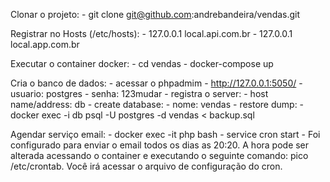 Clonar o projeto: 
	- git clone git@github.com:andrebandeira/vendas.git

Registrar no Hosts (/etc/hosts):
	- 127.0.0.1   local.api.com.br
	- 127.0.0.1   local.app.com.br

Executar o container docker:
	- cd vendas
	- docker-compose up

Cria o banco de dados:
	- acessar o phpadmim
		- http://127.0.0.1:5050/
			- usuario: postgres
			- senha: 123mudar
	- registra o server:
		- host name/address: db
	- create database:
		- nome: vendas
	- restore dump:
		- docker exec -i db psql -U postgres -d vendas < backup.sql

Agendar serviço email:
	- docker exec -it php bash
	- service cron start
	- Foi configurado para enviar o email todos os dias as 20:20. A hora pode ser alterada acessando o container e executando o seguinte comando: pico /etc/crontab. Você irá acessar o arquivo de configuração do cron.

